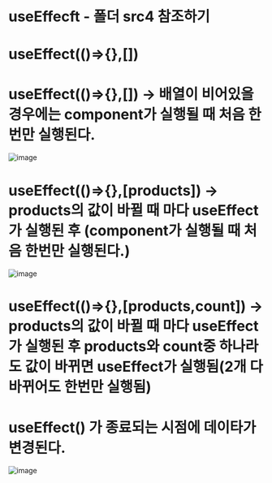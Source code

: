 # useEffecft - 폴더 src4 참조하기 

# useEffect(()=>{},[])

# useEffect(()=>{},[])  -> 배열이 비어있을 경우에는 component가 실행될 때 처음 한번만 실행된다.
![image](https://github.com/yunshinhee/node-js/assets/145514638/2f744f14-79c6-4021-af81-2316fb0a9513)

# useEffect(()=>{},[products]) -> products의 값이 바뀔 때 마다 useEffect가 실행된 후 (component가 실행될 때 처음 한번만 실행된다.)
![image](https://github.com/yunshinhee/node-js/assets/145514638/a406cbfe-2dc4-4c2e-909d-3ccb7635bc29)

# useEffect(()=>{},[products,count]) -> products의 값이 바뀔 때 마다 useEffect가 실행된 후 products와 count중 하나라도 값이 바뀌면 useEffect가 실행됨(2개 다 바뀌어도 한번만 실행됨)

# useEffect() 가 종료되는 시점에 데이타가 변경된다.
![image](https://github.com/yunshinhee/node-js/assets/145514638/1e0ae9e2-1106-4690-ab31-c17874d7f7be)
